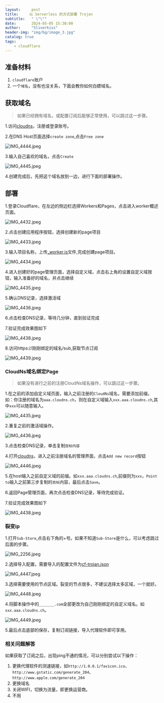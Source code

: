```yaml
---
layout:     post
title:     以 Serverless 的方式部署 Trojan
subtitle:   " \"\""
date:       2024-05-05 15:30:00
author:     "Sliverkiss"
header-img: "img/bg/image_3.jpg"
catalog: true
tags:
    - cloudflare
---
```


## 准备材料
1. ```cloudflare```账户
2. 一个```域名```，没有也没关系，下面会教你如何白嫖域名。

## 获取域名
> 如果已经拥有域名，或配置订阅后能够正常使用，可以跳过这一步骤。

1.访问[cloudns](https://www.cloudns.net)，注册或登录账号。

2.在DNS Host页面选择```create zone```,点击```Free zone```

![IMG_4444.jpeg](https://pic2.ziyuan.wang/user/tistzach/2024/05/IMG_4444_947046ed5abec.jpeg)

3.输入自己喜欢的域名，点击```Create```

![IMG_4445.jpeg](https://pic2.ziyuan.wang/user/tistzach/2024/05/IMG_4445_94aa5dbe309f3.jpeg)

4.创建完成后，先把这个域名放到一边，进行下面的部署操作。

## 部署
1.登录Cloudflare，在左边的侧边栏选择Workers和Pages，点击进入worker概述页面。

![IMG_4432.jpeg](https://pic2.ziyuan.wang/user/tistzach/2024/05/IMG_4432_aa4b1e6f8d9c7.jpeg)

2.点击创建应用程序按钮，选择创建新的page项目

![IMG_4433.jpeg](https://pic2.ziyuan.wang/user/tistzach/2024/05/IMG_4433_1411ec3f63a02.jpeg)
 
3.输入项目名称，上传[_worker.js](https://gist.githubusercontent.com/Sliverkiss/e756e7712b7b6da843f9e28a1a2933fc/raw/_worker.js)文件,完成创建page项目。

![IMG_4434.jpeg](https://pic2.ziyuan.wang/user/tistzach/2024/05/IMG_4434_c8b43296df7a5.jpeg)

4.进入创建好的page管理页面，选择自定义域，点击右上角的设置自定义域按钮，输入准备好的域名，并点击继续

![IMG_4435.jpeg](https://pic2.ziyuan.wang/user/tistzach/2024/05/IMG_4435_c2a32bab3ab5c.jpeg)

5.确认DNS记录，选择激活域

![IMG_4436.jpeg](https://pic2.ziyuan.wang/user/tistzach/2024/05/IMG_4436_57f0f7b9d32e9.jpeg)

6.点击检查DNS记录，等待几分钟，直到验证完成

7.验证完成效果图如下

![IMG_4438.jpeg](https://pic2.ziyuan.wang/user/tistzach/2024/05/IMG_4438_f8b174b47914c.jpeg)

8.访问https://刚刚绑定的域名/sub,获取节点订阅

![IMG_4439.jpeg](https://pic2.ziyuan.wang/user/tistzach/2024/05/IMG_4439_139813bd53d4e.jpeg)

### CloudNs域名绑定Page
> 如果没有进行之前的注册CloudNs域名操作，可以跳过这一步骤。

1.在之前的添加自定义域页面，输入之前注册的```CloudNs```域名，需要添加前缀。如：你注册的域名为```aaa.cloudns.ch```，则在自定义域输入```xxx.aaa.cloudns.ch```,其中```xxx```可以随意输入。

![IMG_4435.jpeg](https://pic2.ziyuan.wang/user/tistzach/2024/05/IMG_4435_c2a32bab3ab5c.jpeg)

2.重复之前的激活域操作。

![IMG_4436.jpeg](https://pic2.ziyuan.wang/user/tistzach/2024/05/IMG_4436_57f0f7b9d32e9.jpeg)

3.点击检查DNS记录，单击复制```目标内容```

4.打开[cloudns](https://www.cloudns.net)，进入之前注册域名的管理界面，点击```Add new record```按钮

![IMG_4446.jpeg](https://pic2.ziyuan.wang/user/tistzach/2024/05/IMG_4446_2dbe4b8b0adb2.jpeg)

5.在host输入之前自定义域的前缀。如```xxx.aaa.cloudns.ch```,前缀则为```xxx```，```Point to```输入之前第三步复制的```目标```内容，最后点击```Save```。

6.返回Page管理页面，再次点击检查DNS记录，等待完成验证。

7.验证完成效果图如下

![IMG_4438.jpeg](https://pic2.ziyuan.wang/user/tistzach/2024/05/IMG_4438_f8b174b47914c.jpeg)


### 裂变ip

1.打开```Sub-Store```,点击右下角的+号。如果不知道```Sub-Store```是什么，可以考虑跳过后面的步骤。

![IMG_2256.jpeg](https://pic2.ziyuan.wang/user/tistzach/2024/05/IMG_2256_8a6f6b652c65d.jpeg)

2.选择导入配置，需要导入的配置文件为[cf-trojan.json](https://gist.githubusercontent.com/Sliverkiss/298d1410dfbeb3b6882e23d9e616a525/raw/cf-trojan.json)

![IMG_4447.jpeg](https://pic2.ziyuan.wang/user/tistzach/2024/05/IMG_4447_87e2b613ff9cb.jpeg)

3.选择需要使用的节点区域。裂变的节点很多，不建议选择太多区域，一个就好。

![IMG_4448.jpeg](https://pic2.ziyuan.wang/user/tistzach/2024/05/IMG_4448_de032879395df.jpeg)

4.将脚本操作中的```_______.com```全部更改为自己刚刚绑定的自定义域名。如```xxx.aaa.cloudns.ch```。

![IMG_4449.jpeg](https://pic2.ziyuan.wang/user/tistzach/2024/05/IMG_4449_eea96d365d058.jpeg)

5.最后点击底部的保存，复制订阅链接，导入代理软件即可享用。

### 相关问题解答

如果获取了订阅之后，出现ping不通的情况，可以分别尝试以下操作：

1. 更换代理软件的测速链接，如```http://1.0.0.1/favicon.ico```、```http://www.gstatic.com/generate_204```、```http://www.apple.com/generate_204```
2. 更换域名
3. 关闭WIFI，切换为流量，即更换运营商。
4. 不用

<!-- *———      __ 后记于 __* -->

